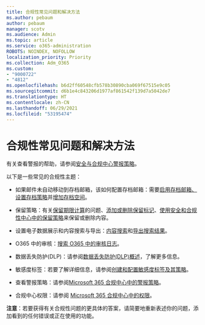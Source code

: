 ```yaml
---
title: 合规性常见问题和解决方法
ms.author: pebaum
author: pebaum
manager: scotv
ms.audience: Admin
ms.topic: article
ms.service: o365-administration
ROBOTS: NOINDEX, NOFOLLOW
localization_priority: Priority
ms.collection: Adm_O365
ms.custom:
- "9000722"
- "4812"
ms.openlocfilehash: b6d2ff60548cfb578b30890cba069f67515e9c05
ms.sourcegitcommit: d6b1e4c843206d1977af861542f139d7a5042de7
ms.translationtype: HT
ms.contentlocale: zh-CN
ms.lasthandoff: 06/29/2021
ms.locfileid: "53195474"
---
```

# <a name="compliance-common-issues-and-resolutions"></a>合规性常见问题和解决方法

有关查看警报的帮助，请参阅[安全与合规中心警报策略](/microsoft-365/compliance/alert-policies)。

以下是一些常见的合规性主题：

- 如果邮件未自动移动到存档邮箱，该如何配置存档邮箱：需要[启用存档邮箱、设置存档策略](/microsoft-365/compliance/set-up-an-archive-and-deletion-policy-for-mailboxes)并[增加存档空间](/microsoft-365/compliance/enable-unlimited-archiving)。

- 保留策略：有关[保留期限计算](/exchange/security-and-compliance/messaging-records-management/retention-age)的问题、[添加或删除保留标记](/exchange/security-and-compliance/messaging-records-management/add-or-remove-retention-tags)、[使用安全和合规性中心中的保留策略](/exchange/security-and-compliance/messaging-records-management/create-a-retention-policy)来保留或删除内容。

- 设置电子数据展示和内容搜索与导出：[内容搜索](/microsoft-365/compliance/content-search)和[导出搜索结果](/microsoft-365/compliance/export-search-results)。

- O365 中的审核：[搜索 O365 中的审核日志](/microsoft-365/compliance/search-the-audit-log-in-security-and-compliance)。

- 数据丢失防护(DLP)：请参阅[数据丢失防护(DLP)概述](/microsoft-365/compliance/data-loss-prevention-policies)，了解更多信息。
 
- 敏感度标签：若要了解详细信息，请参阅[创建和配置敏感度标签及其策略](/microsoft-365/compliance/create-sensitivity-labels)。

- 查看警报策略：请参阅[Microsoft 365 合规中心中的警报策略](/microsoft-365/compliance/alert-policies)。

- 合规中心权限：请参阅 [Microsoft 365 合规中心中的权限](/microsoft-365/compliance/microsoft-365-compliance-center-permissions)。

**注意**：若要获得有关合规性问题的更具体的答案，请简要地重新表述你的问题，添加看到的任何错误或正在使用的功能。
